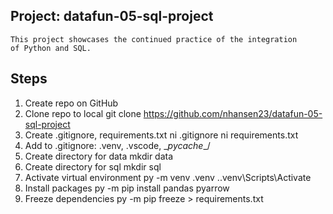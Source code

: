 ## Project: datafun-05-sql-project
```
This project showcases the continued practice of the integration
of Python and SQL.
```

## Steps
1. Create repo on GitHub
2. Clone repo to local
    git clone https://github.com/nhansen23/datafun-05-sql-project
3. Create .gitignore, requirements.txt
    ni .gitignore
    ni requirements.txt
4. Add to .gitignore: .venv\, .vscode\, \__pycache__/
5. Create directory for data
    mkdir data
6. Create directory for sql
    mkdir sql
7. Activate virtual environment
    py -m venv .venv
    .\.venv\Scripts\Activate
8. Install packages
    py -m pip install pandas pyarrow
9. Freeze dependencies
    py -m pip freeze > requirements.txt

